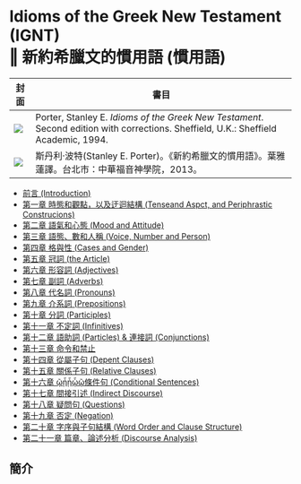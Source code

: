 # Idioms of the Greek New Testament (IGNT)<br/>‖ 新約希臘文的慣用語 (慣用語)
 封面      | 書目
 --------- | ----------
![](images/IGNT-cover.png) |Porter, Stanley E. <em>Idioms of the Greek New Testament</em>. Second edition with corrections. Sheffield, U.K.: Sheffield Academic, 1994.
![](images/IGNT-封面.png)| 斯丹利‧波特(Stanley E. Porter)。《新約希臘文的慣用語》。葉雅蓮譯。台北市：中華福音神學院，2013。|

- [前言 (Introduction)](IGNT-00.md)
- [第一章 時態和觀點，以及迂迴結構 (Tenseand Aspct, and Periphrastic Construcions)](IGNT-01.md)
- [第二章 語氣和心態 (Mood and Attitude)](IGNT-02.md)
- [第三章 語態、數和人稱 (Voice, Number and Person)](IGNT-03.md)
- [第四章 格與性 (Cases and Gender)](IGNT-04.md)
- [第五章 冠詞 (the Article)](IGNT-05.md)
- [第六章 形容詞 (Adjectives)](IGNT-06.md)
- [第七章 副詞 (Adverbs)](IGNT-07.md)
- [第八章 代名詞 (Pronouns)](IGNT-08.md)
- [第九章 介系詞 (Prepositions)](IGNT-09.md)
- [第十章 分詞 (Participles)](IGNT-10.md)
- [第十一章 不定詞 (Infinitives)](IGNT-11.md)
- [第十二章 語助詞 (Particles) & 連接詞 (Conjunctions)](IGNT-12.md)
- [第十三章 命令和禁止](IGNT-13.md)
- [第十四章 從屬子句 (Depent Clauses)](IGNT-14.md)
- [第十五章 關係子句 (Relative Clauses)](IGNT-15.md)
- [第十六章 ῷᾗᾗᾧῷ條件句 (Conditional Sentences)](IGNT-16.md)
- [第十七章 間接引述 (Indirect Discourse)](IGNT-17.md)
- [第十八章 疑問句 (Questions)](IGNT-18.md)
- [第十九章 否定 (Negation)](IGNT-19.md)
- [第二十章 字序與子句結構 (Word Order and Clause Structure)](IGNT-20.md)
- [第二十一章 篇章、論述分析 (Discourse Analysis)](IGNT-21.md)

## 簡介